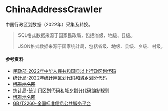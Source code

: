 # ChinaAddressCrawler

中国行政区划数据（2022年）采集及转换。

> SQL格式数据来源于国家民政局，包括省级、地级、县级。
> 
> JSON格式数据来源于国家统计局，包括省级、地级、县级、乡级、村级。

#### 参考资料

* [民政部-2022年中华人民共和国县以上行政区划代码](https://www.mca.gov.cn/mzsj/xzqh/2022/202201xzqh.html)
* [统计局-2022年统计用区划代码和城乡划分代码](http://www.stats.gov.cn/sj/tjbz/tjyqhdmhcxhfdm/2022/index.html)
* ~~[博雅地名网](http://wap.tcmap.com.cn)~~
* [统计局-统计用区划代码和城乡划分代码编制规则](http://www.stats.gov.cn/sj/tjbz/gjtjbz/202302/t20230213_1902741.html)
* [博雅地名网](http://wap.tcmap.com.cn)
* [GB/T2260-全国标准信息公共服务平台](https://std.samr.gov.cn/gb/search/gbDetailed?id=71F772D76EA3D3A7E05397BE0A0AB82A)
